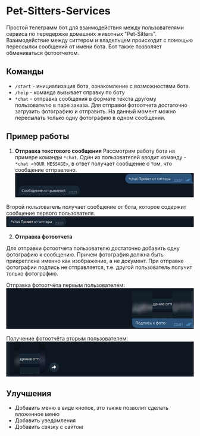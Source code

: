 # Pet-Sitters-Services

Простой телеграмм бот для взаимодействия между пользователями сервиса по передержке домашних животных "Pet-Sitters".
Взаимодействие между ситтером и владельцем происходит с помощью перессылки сообщений от имени бота. Бот также позволяет
обмениваться фотоотчетом.

## Команды

- `/start` - инициализация бота, ознакомление с возможностями бота.
- `/help` - команда вызывает справку по боту
- `*chat` - отправка сообщения в формате текста другому пользователю в паре заказа. Для отправки фотоотчета достаточно
  загрузить фотографию и отправить. На данный момент можно пересылать только одну фотографию в одном сообщении.

## Пример работы

1. **Отправка текстового сообщения**
Рассмотрим работу бота на примере команды `*chat`. Один из пользователей вводит команду - `*chat <YOUR MESSAGE>`, в ответ получает сообщение о том, что сообщение отправлено.
![Chat from User1](image/chat_user1.png)

Второй пользователь получает сообщение от бота, которое содержит сообщение первого пользователя.
![Chat from User2](image/chat_user2.png)

2. **Отправка фотоотчета**

Для отправки фотоотчета пользователю достаточно добавить одну фотографию к сообщению. Причем фотография должна быть
прикреплена именно как изображение, а не документ. При отправке фотографии подпись не отправляется, т.е. другой
пользователь получит только фотографию.

Отправка фотоотчёта первым пользователем:
![Photo from User1](image/photo_from_user1.png)

Получение фотоотчёта вторым пользователем:
![Photo User2](image/photo_from_user2.png)

## Улучшения

- Добавить меню в виде кнопок, это также позволит сделать вложенное меню
- Добавить уведомления
- Добавить связку с сайтом